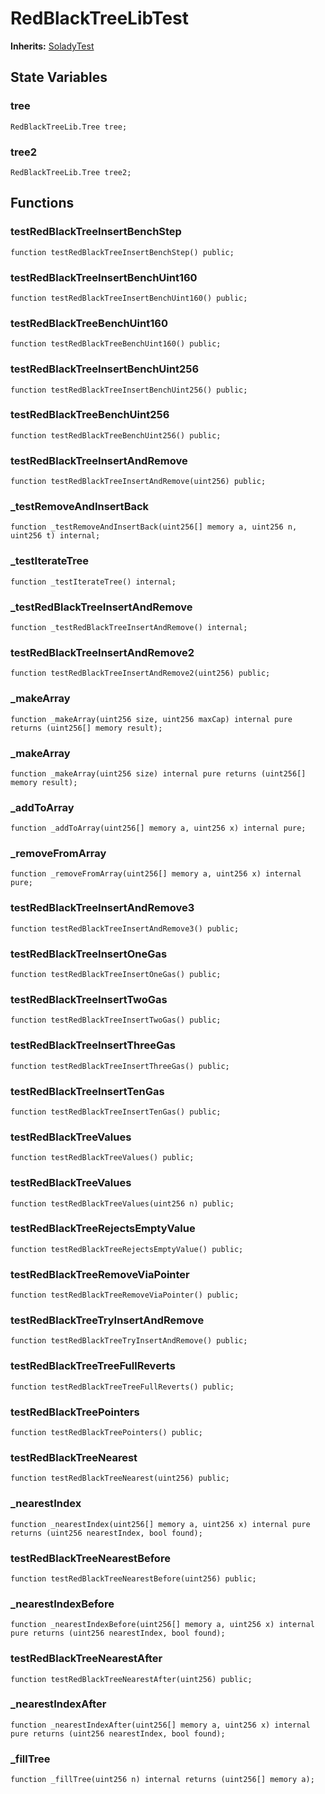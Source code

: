 # RedBlackTreeLibTest
**Inherits:**
[SoladyTest](/lib/solady/test/utils/SoladyTest.sol/contract.SoladyTest.md)


## State Variables
### tree

```solidity
RedBlackTreeLib.Tree tree;
```


### tree2

```solidity
RedBlackTreeLib.Tree tree2;
```


## Functions
### testRedBlackTreeInsertBenchStep


```solidity
function testRedBlackTreeInsertBenchStep() public;
```

### testRedBlackTreeInsertBenchUint160


```solidity
function testRedBlackTreeInsertBenchUint160() public;
```

### testRedBlackTreeBenchUint160


```solidity
function testRedBlackTreeBenchUint160() public;
```

### testRedBlackTreeInsertBenchUint256


```solidity
function testRedBlackTreeInsertBenchUint256() public;
```

### testRedBlackTreeBenchUint256


```solidity
function testRedBlackTreeBenchUint256() public;
```

### testRedBlackTreeInsertAndRemove


```solidity
function testRedBlackTreeInsertAndRemove(uint256) public;
```

### _testRemoveAndInsertBack


```solidity
function _testRemoveAndInsertBack(uint256[] memory a, uint256 n, uint256 t) internal;
```

### _testIterateTree


```solidity
function _testIterateTree() internal;
```

### _testRedBlackTreeInsertAndRemove


```solidity
function _testRedBlackTreeInsertAndRemove() internal;
```

### testRedBlackTreeInsertAndRemove2


```solidity
function testRedBlackTreeInsertAndRemove2(uint256) public;
```

### _makeArray


```solidity
function _makeArray(uint256 size, uint256 maxCap) internal pure returns (uint256[] memory result);
```

### _makeArray


```solidity
function _makeArray(uint256 size) internal pure returns (uint256[] memory result);
```

### _addToArray


```solidity
function _addToArray(uint256[] memory a, uint256 x) internal pure;
```

### _removeFromArray


```solidity
function _removeFromArray(uint256[] memory a, uint256 x) internal pure;
```

### testRedBlackTreeInsertAndRemove3


```solidity
function testRedBlackTreeInsertAndRemove3() public;
```

### testRedBlackTreeInsertOneGas


```solidity
function testRedBlackTreeInsertOneGas() public;
```

### testRedBlackTreeInsertTwoGas


```solidity
function testRedBlackTreeInsertTwoGas() public;
```

### testRedBlackTreeInsertThreeGas


```solidity
function testRedBlackTreeInsertThreeGas() public;
```

### testRedBlackTreeInsertTenGas


```solidity
function testRedBlackTreeInsertTenGas() public;
```

### testRedBlackTreeValues


```solidity
function testRedBlackTreeValues() public;
```

### testRedBlackTreeValues


```solidity
function testRedBlackTreeValues(uint256 n) public;
```

### testRedBlackTreeRejectsEmptyValue


```solidity
function testRedBlackTreeRejectsEmptyValue() public;
```

### testRedBlackTreeRemoveViaPointer


```solidity
function testRedBlackTreeRemoveViaPointer() public;
```

### testRedBlackTreeTryInsertAndRemove


```solidity
function testRedBlackTreeTryInsertAndRemove() public;
```

### testRedBlackTreeTreeFullReverts


```solidity
function testRedBlackTreeTreeFullReverts() public;
```

### testRedBlackTreePointers


```solidity
function testRedBlackTreePointers() public;
```

### testRedBlackTreeNearest


```solidity
function testRedBlackTreeNearest(uint256) public;
```

### _nearestIndex


```solidity
function _nearestIndex(uint256[] memory a, uint256 x) internal pure returns (uint256 nearestIndex, bool found);
```

### testRedBlackTreeNearestBefore


```solidity
function testRedBlackTreeNearestBefore(uint256) public;
```

### _nearestIndexBefore


```solidity
function _nearestIndexBefore(uint256[] memory a, uint256 x) internal pure returns (uint256 nearestIndex, bool found);
```

### testRedBlackTreeNearestAfter


```solidity
function testRedBlackTreeNearestAfter(uint256) public;
```

### _nearestIndexAfter


```solidity
function _nearestIndexAfter(uint256[] memory a, uint256 x) internal pure returns (uint256 nearestIndex, bool found);
```

### _fillTree


```solidity
function _fillTree(uint256 n) internal returns (uint256[] memory a);
```


